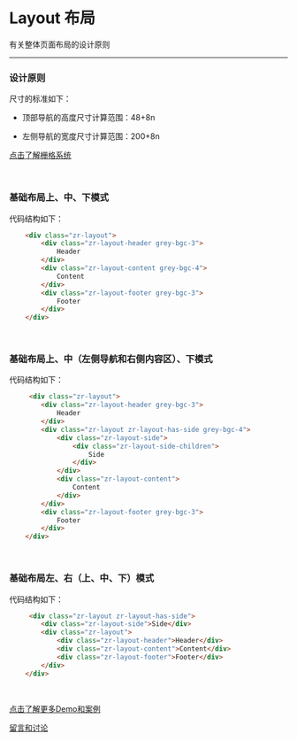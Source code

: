 # Layout 布局

有关整体页面布局的设计原则

---

### 设计原则

尺寸的标准如下：

+ 顶部导航的高度尺寸计算范围：48+8n

+ 左侧导航的宽度尺寸计算范围：200+8n

[点击了解栅格系统](https://github.com/guguaihaha/zr-source/blob/master/docs/inner/grid.md)

<br/>

### 基础布局上、中、下模式

代码结构如下：

```html
    <div class="zr-layout">
        <div class="zr-layout-header grey-bgc-3">
            Header
        </div>
        <div class="zr-layout-content grey-bgc-4">
            Content
        </div>
        <div class="zr-layout-footer grey-bgc-3">
            Footer
        </div>
    </div>
```

<br/>

### 基础布局上、中（左侧导航和右侧内容区）、下模式

代码结构如下：

```html
     <div class="zr-layout">
        <div class="zr-layout-header grey-bgc-3">
            Header
        </div>
        <div class="zr-layout zr-layout-has-side grey-bgc-4">
            <div class="zr-layout-side">
                <div class="zr-layout-side-children">
                    Side
                </div>
            </div>
            <div class="zr-layout-content">
                Content
            </div>
        </div>
        <div class="zr-layout-footer grey-bgc-3">
            Footer
        </div>
    </div>
```

<br/>

### 基础布局左、右（上、中、下）模式

代码结构如下：

```html
     <div class="zr-layout zr-layout-has-side">
        <div class="zr-layout-side">Side</div>
        <div class="zr-layout">
            <div class="zr-layout-header">Header</div>
            <div class="zr-layout-content">Content</div>
            <div class="zr-layout-footer">Footer</div>
        </div>
    </div>
```
<br/>

[点击了解更多Demo和案例](http://gtp-zr.jd.com/docs?languageCode=CN&columnUid=41c513f9dd334a1ebb0fbbd76d71e973&directoryUid=f709304e0f6d4333ad6ccd11f87b7918&directoryName=Layout%20%E5%B8%83%E5%B1%80)

[留言和讨论](https://github.com/guguaihaha/zr-source/issues/5)